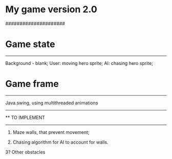 # My game version 2.0
#####################

# Game state
--------------------------
 Background - blank;
 User: moving hero sprite;
 AI: chasing hero sprite;

# Game frame
-------------------------------
 Java.swing,
using multithreaded animations



******************************************
** TO IMPLEMENT
******************************************
 
 1) Maze walls, that prevent movement;

 2) Chasing algorithm for AI to account
for walls.

 3? Other obstacles
 
